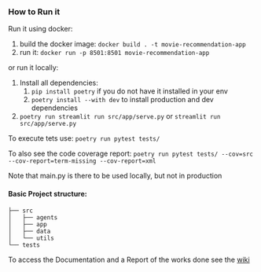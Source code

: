 ### How to Run it

Run it using docker:
1. build the docker image: `docker build . -t movie-recommendation-app`
2. run it: `docker run -p 8501:8501 movie-recommendation-app`

or run it locally:
1. Install all dependencies: 
   1. `pip install poetry` if you do not have it installed in your env
   2. `poetry install --with dev` to install production and dev dependencies
2. `poetry run streamlit run src/app/serve.py`  or `streamlit run src/app/serve.py`

To execute tets use: 
`poetry run pytest tests/`

To also see the code coverage report:
`poetry run pytest tests/ --cov=src --cov-report=term-missing --cov-report=xml`

Note that main.py is there to be used locally, but not in production


#### Basic Project structure:
```
├── src
│   ├── agents
│   ├── app
│   ├── data
│   └── utils
└── tests
```

To access the Documentation and a Report of the works done see the [wiki](https://github.com/Jalagarto/movie_recommendation_simple_rag/wiki/Movie-Recommendation-Chatbot-with-RAG)

